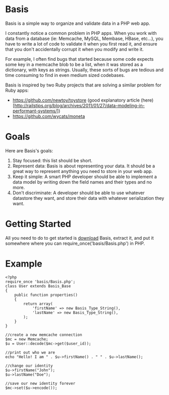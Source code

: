 Basis
============

Basis is a simple way to organize and validate data in a PHP web app.

I constantly notice a common problem in PHP apps. When you work with data from a database (ie: Memcache, MySQL, Membase, HBase, etc...), you have to write a lot of code to validate it when you first read it, and ensure that you don't accidentally corrupt it when you modify and write it.

For example, I often find bugs that started because some code expects some key in a memcache blob to be a list, when it was stored as a dictionary, with keys as strings. Usually, these sorts of bugs are tedious and time consuming to find in even medium sized codebases.

Basis is inspired by two Ruby projects that are solving a similar problem for Ruby apps:

- https://github.com/newtoy/toystore (good explanatory article (here)[http://railstips.org/blog/archives/2011/01/27/data-modeling-in-performant-systems/])
- https://github.com/wycats/moneta

Goals
============

Here are Basis's goals:

1. Stay focused: this list should be short.
2. Represent data: Basis is about representing your data. It should be a great way to represent anything you need to store in your web app.
3. Keep it simple: A smart PHP developer should be able to implement a data model by writing down the field names and their types and no more.
4. Don't discriminate: A developer should be able to use whatever datastore they want, and store their data with whatever serialization they want.

Getting Started
===============

All you need to do to get started is [download](https://github.com/arschles/basis/tarball/master) Basis, extract it, and put it somewhere where you can require_once('basis/Basis.php') in PHP.

Example
===============

    <?php
    require_once 'basis/Basis.php';
    class User extends Basis_Base
    {
        public function properties()
        {
            return array(
                'firstName' => new Basis_Type_String(),
                'lastName' => new Basis_Type_String(),
            );
        }
    }
    
    //create a new memcache connection
    $mc = new Memcache;
    $u = User::decode($mc->get($user_id));
    
    //print out who we are
    echo "Hello! I am " . $u->firstName() . " " . $u->lastName();
    
    //change our identity
    $u->firstName("John");
    $u->lastName("Doe");
    
    //save our new identity forever
    $mc->set($u->encode());